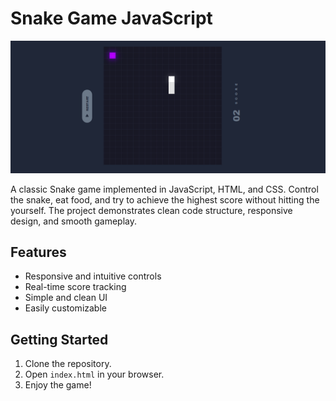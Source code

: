 # Snake Game JavaScript

![Snake Game Screenshot](snake_game.PNG)

A classic Snake game implemented in JavaScript, HTML, and CSS. Control the snake, eat food, and try to achieve the highest score without hitting the yourself. The project demonstrates clean code structure, responsive design, and smooth gameplay.

## Features

- Responsive and intuitive controls  
- Real-time score tracking  
- Simple and clean UI  
- Easily customizable

## Getting Started

1. Clone the repository.
2. Open `index.html` in your browser.
3. Enjoy the game!
